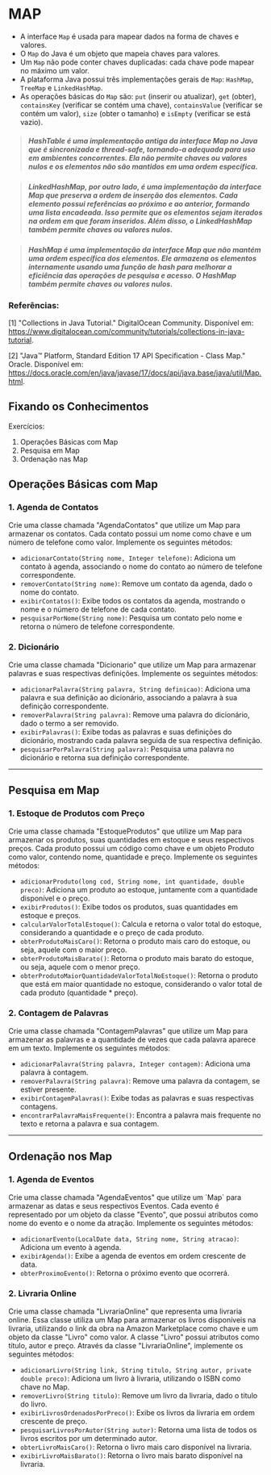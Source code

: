 # MAP

- A interface `Map` é usada para mapear dados na forma de chaves e valores.
- O `Map` do Java é um objeto que mapeia chaves para valores.
- Um `Map` não pode conter chaves duplicadas: cada chave pode mapear no máximo um valor.
- A plataforma Java possui três implementações gerais de `Map`: `HashMap`, `TreeMap` e `LinkedHashMap`.
- As operações básicas do `Map` são: `put` (inserir ou atualizar), `get` (obter), `containsKey` (verificar se contém uma chave), `containsValue` (verificar se contém um valor), `size` (obter o tamanho) e `isEmpty` (verificar se está vazio).

> ##### *HashTable* é uma implementação antiga da interface Map no Java que é sincronizada e thread-safe, tornando-a adequada para uso em ambientes concorrentes. Ela não permite chaves ou valores nulos e os elementos não são mantidos em uma ordem específica.

> ##### *LinkedHashMap*, por outro lado, é uma implementação da interface Map que preserva a ordem de inserção dos elementos. Cada elemento possui referências ao próximo e ao anterior, formando uma lista encadeada. Isso permite que os elementos sejam iterados na ordem em que foram inseridos. Além disso, o LinkedHashMap também permite chaves ou valores nulos.

> ##### *HashMap* é uma implementação da interface Map que não mantém uma ordem específica dos elementos. Ele armazena os elementos internamente usando uma função de hash para melhorar a eficiência das operações de pesquisa e acesso. O HashMap também permite chaves ou valores nulos.

### Referências:

[1] "Collections in Java Tutorial." DigitalOcean Community. Disponível em: https://www.digitalocean.com/community/tutorials/collections-in-java-tutorial.

[2] "Java™ Platform, Standard Edition 17 API Specification - Class Map." Oracle. Disponível em: https://docs.oracle.com/en/java/javase/17/docs/api/java.base/java/util/Map.html.

## Fixando os Conhecimentos

Exercícios:

1. Operações Básicas com Map
2. Pesquisa em Map
3. Ordenação nas Map

## Operações Básicas com Map

### 1. Agenda de Contatos

<p>
Crie uma classe chamada "AgendaContatos" que utilize um Map para armazenar os contatos. Cada contato possui um nome como chave e um número de telefone como valor. Implemente os seguintes métodos:

- `adicionarContato(String nome, Integer telefone)`: Adiciona um contato à agenda, associando o nome do contato ao número de telefone correspondente.
- `removerContato(String nome)`: Remove um contato da agenda, dado o nome do contato.
- `exibirContatos()`: Exibe todos os contatos da agenda, mostrando o nome e o número de telefone de cada contato.
- `pesquisarPorNome(String nome)`: Pesquisa um contato pelo nome e retorna o número de telefone correspondente.
</p>

### 2.  Dicionário

<p>
Crie uma classe chamada "Dicionario" que utilize um Map para armazenar palavras e suas respectivas definições. Implemente os seguintes métodos:

- `adicionarPalavra(String palavra, String definicao)`: Adiciona uma palavra e sua definição ao dicionário, associando a palavra à sua definição correspondente.
- `removerPalavra(String palavra)`: Remove uma palavra do dicionário, dado o termo a ser removido.
- `exibirPalavras()`: Exibe todas as palavras e suas definições do dicionário, mostrando cada palavra seguida de sua respectiva definição.
- `pesquisarPorPalavra(String palavra)`: Pesquisa uma palavra no dicionário e retorna sua definição correspondente.
</p>

---

## Pesquisa em Map

### 1. Estoque de Produtos com Preço

<p>
Crie uma classe chamada "EstoqueProdutos" que utilize um Map para armazenar os produtos, suas quantidades em estoque e seus respectivos preços. Cada produto possui um código como chave e um objeto Produto como valor, contendo nome, quantidade e preço. Implemente os seguintes métodos:

- `adicionarProduto(long cod, String nome, int quantidade, double preco)`: Adiciona um produto ao estoque, juntamente com a quantidade disponível e o preço.
- `exibirProdutos()`: Exibe todos os produtos, suas quantidades em estoque e preços.
- `calcularValorTotalEstoque()`: Calcula e retorna o valor total do estoque, considerando a quantidade e o preço de cada produto.
- `obterProdutoMaisCaro()`: Retorna o produto mais caro do estoque, ou seja, aquele com o maior preço.
- `obterProdutoMaisBarato()`: Retorna o produto mais barato do estoque, ou seja, aquele com o menor preço.
- `obterProdutoMaiorQuantidadeValorTotalNoEstoque()`: Retorna o produto que está em maior quantidade no estoque, considerando o valor total de cada produto (quantidade * preço).
</p>

### 2. Contagem de Palavras

<p>
Crie uma classe chamada "ContagemPalavras" que utilize um Map para armazenar as palavras e a quantidade de vezes que cada palavra aparece em um texto. Implemente os seguintes métodos:

- `adicionarPalavra(String palavra, Integer contagem)`: Adiciona uma palavra à contagem.
- `removerPalavra(String palavra)`: Remove uma palavra da contagem, se estiver presente.
- `exibirContagemPalavras()`: Exibe todas as palavras e suas respectivas contagens.
- `encontrarPalavraMaisFrequente()`: Encontra a palavra mais frequente no texto e retorna a palavra e sua contagem.
</p>

---

## Ordenação nos Map

### 1. Agenda de Eventos

<p>
Crie uma classe chamada "AgendaEventos" que utilize um `Map` para armazenar as datas e seus respectivos Eventos. Cada evento é representado por um objeto da classe "Evento", que possui atributos como nome do evento e o nome da atração. Implemente os seguintes métodos:

- `adicionarEvento(LocalDate data, String nome, String atracao)`: Adiciona um evento à agenda.
- `exibirAgenda()`: Exibe a agenda de eventos em ordem crescente de data.
- `obterProximoEvento()`: Retorna o próximo evento que ocorrerá.
</p>

### 2. Livraria Online

<p>
Crie uma classe chamada "LivrariaOnline" que representa uma livraria online. Essa classe utiliza um Map para armazenar os livros disponíveis na livraria, utilizando o link da obra na Amazon Marketplace como chave e um objeto da classe "Livro" como valor. A classe "Livro" possui atributos como título, autor e preço. Através da classe "LivrariaOnline", implemente os seguintes métodos:

- `adicionarLivro(String link, String titulo, String autor, private double preco)`: Adiciona um livro à livraria, utilizando o ISBN como chave no Map.
- `removerLivro(String titulo)`: Remove um livro da livraria, dado o titulo do livro.
- `exibirLivrosOrdenadosPorPreco()`: Exibe os livros da livraria em ordem crescente de preço.
- `pesquisarLivrosPorAutor(String autor)`: Retorna uma lista de todos os livros escritos por um determinado autor.
- `obterLivroMaisCaro()`: Retorna o livro mais caro disponível na livraria.
- `exibirLivroMaisBarato()`: Retorna o livro mais barato disponível na livraria.
</p>
